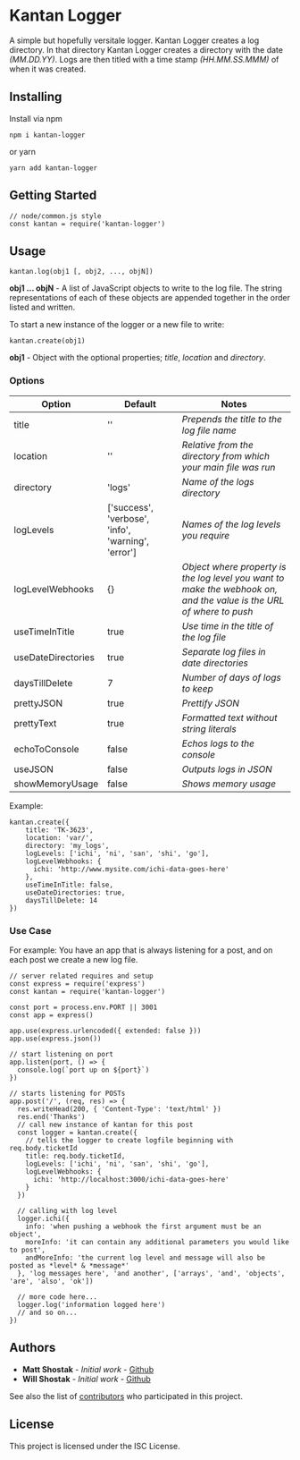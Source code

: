 # Kantan Logger

A simple but hopefully versitale logger.
Kantan Logger creates a log directory. In that directory Kantan Logger creates a directory with the date *(MM.DD.YY)*. Logs are then titled with a time stamp *(HH.MM.SS.MMM)* of when it was created. 

## Installing

Install via npm
```
npm i kantan-logger
```
or yarn
```
yarn add kantan-logger
```

## Getting Started
```
// node/common.js style 
const kantan = require('kantan-logger')
```

## Usage

```
kantan.log(obj1 [, obj2, ..., objN])
```

__obj1 ... objN__ - A list of JavaScript objects to write to the log file. The string representations of each of these objects are appended together in the order listed and written.

To start a new instance of the logger or a new file to write:
```
kantan.create(obj1)
```
__obj1__ - Object with the optional properties; *title*, *location* and *directory*.

### Options

Option | Default | Notes
--- | --- | ---
title | '' | *Prepends the title to the log file name*
location | '' | *Relative from the directory from which your main file was run*
directory | 'logs' | *Name of the logs directory*
logLevels | ['success', 'verbose', 'info', 'warning', 'error'] | *Names of the log levels you require*
logLevelWebhooks | {} | *Object where property is the log level you want to make the webhook on, and the value is the URL of where to push*
useTimeInTitle | true | *Use time in the title of the log file*
useDateDirectories | true | *Separate log files in date directories*
daysTillDelete | 7 | *Number of days of logs to keep*
prettyJSON | true | *Prettify JSON*
prettyText | true | *Formatted text without string literals*
echoToConsole | false | *Echos logs to the console*
useJSON | false | *Outputs logs in JSON*
showMemoryUsage | false | *Shows memory usage*

Example:
```
kantan.create({
    title: 'TK-3623',
    location: 'var/',
    directory: 'my_logs',
    logLevels: ['ichi', 'ni', 'san', 'shi', 'go'],
    logLevelWebhooks: {
      ichi: 'http://www.mysite.com/ichi-data-goes-here'
    },
    useTimeInTitle: false,
    useDateDirectories: true,
    daysTillDelete: 14
})
```
### Use Case
For example:  You have an app that is always listening for a post, and on each post we create a new log file.

```
// server related requires and setup
const express = require('express')
const kantan = require('kantan-logger')

const port = process.env.PORT || 3001
const app = express()

app.use(express.urlencoded({ extended: false }))
app.use(express.json())

// start listening on port
app.listen(port, () => {
  console.log(`port up on ${port}`)
})

// starts listening for POSTs
app.post('/', (req, res) => {
  res.writeHead(200, { 'Content-Type': 'text/html' })
  res.end('Thanks')
  // call new instance of kantan for this post
  const logger = kantan.create({
    // tells the logger to create logfile beginning with req.body.ticketId
    title: req.body.ticketId,
    logLevels: ['ichi', 'ni', 'san', 'shi', 'go'],
    logLevelWebhooks: {
      ichi: 'http://localhost:3000/ichi-data-goes-here'
    }
  })

  // calling with log level
  logger.ichi({
    info: 'when pushing a webhook the first argument must be an object',
    moreInfo: 'it can contain any additional parameters you would like to post',
    andMoreInfo: 'the current log level and message will also be posted as *level* & *message*'
  }, 'log messages here', 'and another', ['arrays', 'and', 'objects', 'are', 'also', 'ok'])

  // more code here...
  logger.log('information logged here')
  // and so on...
})
```

## Authors

* **Matt Shostak** - *Initial work* - [Github](https://github.com/shatmostak)
* **Will Shostak** - *Initial work* - [Github](https://github.com/wshostak)

See also the list of [contributors](https://github.com/shatmostak/kantan-logger/contributors) who participated in this project.

## License

This project is licensed under the ISC License.
